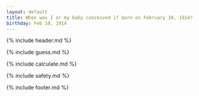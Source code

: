 ```yaml
---
layout: default
title: When was I or my baby conceived if born on February 10, 1914?
birthday: Feb 10, 1914
---
```


{% include header.md %}

{% include guess.md %}

{% include calculate.md %}

{% include safety.md %}

{% include footer.md %}



